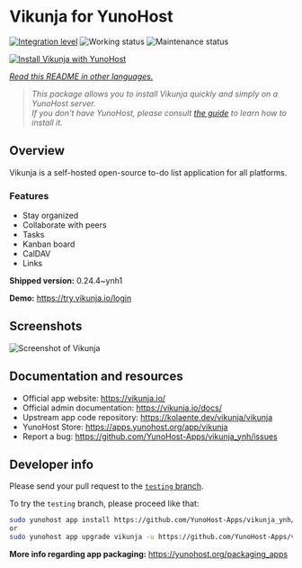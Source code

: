 <!--
N.B.: This README was automatically generated by <https://github.com/YunoHost/apps/tree/master/tools/readme_generator>
It shall NOT be edited by hand.
-->

# Vikunja for YunoHost

[![Integration level](https://apps.yunohost.org/badge/integration/vikunja)](https://ci-apps.yunohost.org/ci/apps/vikunja/)
![Working status](https://apps.yunohost.org/badge/state/vikunja)
![Maintenance status](https://apps.yunohost.org/badge/maintained/vikunja)

[![Install Vikunja with YunoHost](https://install-app.yunohost.org/install-with-yunohost.svg)](https://install-app.yunohost.org/?app=vikunja)

*[Read this README in other languages.](./ALL_README.md)*

> *This package allows you to install Vikunja quickly and simply on a YunoHost server.*  
> *If you don't have YunoHost, please consult [the guide](https://yunohost.org/install) to learn how to install it.*

## Overview

Vikunja is a self-hosted open-source to-do list application for all platforms.

### Features

- Stay organized 
- Collaborate with peers
- Tasks  
- Kanban board
- CalDAV
- Links  

**Shipped version:** 0.24.4~ynh1

**Demo:** <https://try.vikunja.io/login>

## Screenshots

![Screenshot of Vikunja](./doc/screenshots/kanban.png)

## Documentation and resources

- Official app website: <https://vikunja.io/>
- Official admin documentation: <https://vikunja.io/docs/>
- Upstream app code repository: <https://kolaente.dev/vikunja/vikunja>
- YunoHost Store: <https://apps.yunohost.org/app/vikunja>
- Report a bug: <https://github.com/YunoHost-Apps/vikunja_ynh/issues>

## Developer info

Please send your pull request to the [`testing` branch](https://github.com/YunoHost-Apps/vikunja_ynh/tree/testing).

To try the `testing` branch, please proceed like that:

```bash
sudo yunohost app install https://github.com/YunoHost-Apps/vikunja_ynh/tree/testing --debug
or
sudo yunohost app upgrade vikunja -u https://github.com/YunoHost-Apps/vikunja_ynh/tree/testing --debug
```

**More info regarding app packaging:** <https://yunohost.org/packaging_apps>
